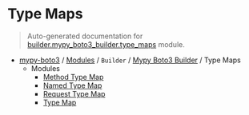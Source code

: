 # Type Maps

> Auto-generated documentation for [builder.mypy_boto3_builder.type_maps](https://github.com/vemel/mypy_boto3/blob/master/builder/mypy_boto3_builder/type_maps/__init__.py) module.

- [mypy-boto3](../../../README.md#mypy_boto3) / [Modules](../../../MODULES.md#mypy-boto3-modules) / `Builder` / [Mypy Boto3 Builder](../index.md#mypy-boto3-builder) / Type Maps
    - Modules
        - [Method Type Map](method_type_map.md#method-type-map)
        - [Named Type Map](named_type_map.md#named-type-map)
        - [Request Type Map](request_type_map.md#request-type-map)
        - [Type Map](type_map.md#type-map)
